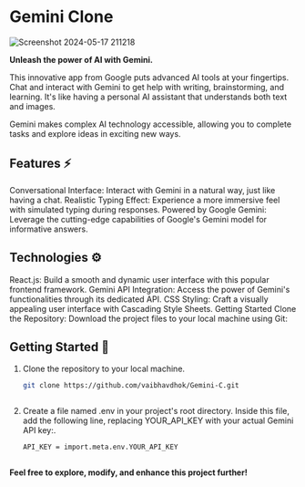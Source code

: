 #  Gemini Clone 

![Screenshot 2024-05-17 211218](https://github.com/Sai-Manikanta-Andey/GeminiClone/assets/87435743/c0c9d3dc-b12d-4276-8f71-8e112e54a511)


**Unleash the power of AI with Gemini.**

This innovative app from Google puts advanced AI tools at your fingertips. Chat and interact with Gemini to get help with writing, brainstorming, and learning. It's like having a personal AI assistant that understands both text and images.

Gemini makes complex AI technology accessible, allowing you to complete tasks and explore ideas in exciting new ways.

## Features ⚡
Conversational Interface: Interact with Gemini in a natural way, just like having a chat.
Realistic Typing Effect: Experience a more immersive feel with simulated typing during responses.
Powered by Google Gemini: Leverage the cutting-edge capabilities of Google's Gemini model for informative answers.

## Technologies ⚙️
React.js: Build a smooth and dynamic user interface with this popular frontend framework.
Gemini API Integration: Access the power of Gemini's functionalities through its dedicated API.
CSS Styling: Craft a visually appealing user interface with Cascading Style Sheets.
Getting Started
Clone the Repository: Download the project files to your local machine using Git:

## Getting Started 🚦
1. Clone the repository to your local machine.

    ```bash
   git clone https://github.com/vaibhavdhok/Gemini-C.git



2. Create a file named .env in your project's root directory. Inside this file, add the following line, replacing YOUR_API_KEY with your actual Gemini API key:.

    ```bash
    API_KEY = import.meta.env.YOUR_API_KEY

   

  **Feel free to explore, modify, and enhance this project further!**
